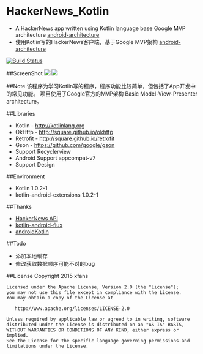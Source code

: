 # HackerNews_Kotlin
- A HackerNews app written using Kotlin language base Google MVP architecture [android-architecture](https://github.com/googlesamples/android-architecture)
- 使用Kotlin写的HackerNews客户端，基于Google MVP架构 [android-architecture](https://github.com/googlesamples/android-architecture)

[![Build Status](https://api.travis-ci.org/xfans/HackerNews_Kotlin.svg)](https://travis-ci.org/xfans/HackerNews_Kotlin)

##ScreenShot
![](https://raw.githubusercontent.com/xfans/HackerNews_Kotlin/master/ScreenShot/main1.jpg) ![](https://raw.githubusercontent.com/xfans/HackerNews_Kotlin/master/ScreenShot/details1.jpg)

##Note
该程序为学习Kotlin写的程序，程序功能比较简单，但包括了App开发中的常见功能。
项目使用了Google官方的MVP架构 Basic Model-View-Presenter architecture。

##Libraries
 * Kotlin - http://kotlinlang.org
 * OkHttp - http://square.github.io/okhttp
 * Retrofit - http://square.github.io/retrofit
 * Gson - https://github.com/google/gson
 * Support Recyclerview
 * Android Support appcompat-v7
 * Support Design

##Environment
 * Kotlin 1.0.2-1
 * kotlin-android-extensions 1.0.2-1

##Thanks
 * [HackerNews API](https://github.com/HackerNews/API)
 * [kotlin-android-flux](https://github.com/satorufujiwara/kotlin-android-flux)
 * [androidKotlin](https://github.com/yoavst/androidKotlin)

##Todo
 * 添加本地缓存
 * 修改获取数据顺序可能不对的bug

##License
    Copyright 2015 xfans

    Licensed under the Apache License, Version 2.0 (the "License");
    you may not use this file except in compliance with the License.
    You may obtain a copy of the License at

       http://www.apache.org/licenses/LICENSE-2.0

    Unless required by applicable law or agreed to in writing, software
    distributed under the License is distributed on an "AS IS" BASIS,
    WITHOUT WARRANTIES OR CONDITIONS OF ANY KIND, either express or implied.
    See the License for the specific language governing permissions and
    limitations under the License.
